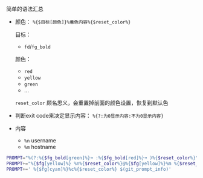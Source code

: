 

简单的语法汇总

* 颜色： `%{$目标[颜色]}%着色内容%{$reset_color%}`

  目标：

  * `fd`/`fg_bold`

  颜色：

  * `red`
  * `yellow`
  * `green`
  * ...

  `reset_color` 顾名思义，会重置掉前面的颜色设置，恢复到默认色

* 判断exit code来决定显示内容： `%{?:为0显示内容:不为0显示内容}`

* 内容
  * `%n` username
  * `%m` hostname



```sh
PROMPT="%(?:%{$fg_bold[green]%}➜ :%{$fg_bold[red]%}➜ )%{$reset_color%}"
PROMPT+="%{$fg[yellow]%} %n%{$reset_color%}@%{$fg[yellow]%}%m %{$reset_color%}"
PROMPT+=' %{$fg[cyan]%}%c%{$reset_color%} $(git_prompt_info)'
```





